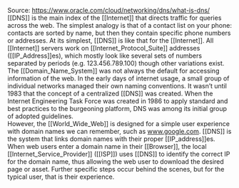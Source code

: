 Source:
https://www.oracle.com/cloud/networking/dns/what-is-dns/
\
[[DNS]] is the main index of the [[Internet]] that directs traffic for queries across the web. The simplest analogy is that of a contact list on your phone: contacts are sorted by name, but then they contain specific phone numbers or addresses. At its simplest, [[DNS]] is like that for the [[Internet]]. All [[Internet]] servers work on [[Internet_Protocol_Suite]] addresses ([[IP_Address]]es), which mostly look like several sets of numbers separated by periods (e.g. 123.456.789.100) though other variations exist.
\
The [[Domain_Name_System]] was not always the default for accessing information of the web. In the early days of internet usage, a small group of individual networks managed their own naming conventions. It wasn’t until 1983 that the concept of a centralized [[DNS]] was created. When the Internet Engineering Task Force was created in 1986 to apply standard and best practices to the burgeoning platform, DNS was among its initial group of adopted guidelines.
\
However, the [[World_Wide_Web]] is designed for a simple user experience with domain names we can remember, such as www.google.com. [[DNS]] is the system that links domain names with their proper [[IP_address]]es. When web users enter a domain name in their [[Browser]], the local [[Internet_Service_Provider]] ([[ISP]]) uses [[DNS]] to identify the correct IP for the domain name, thus allowing the web user to download the desired page or asset. Further specific steps occur behind the scenes, but for the typical user, that is their experience.
 